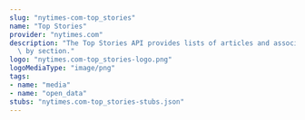 ```yaml
---
slug: "nytimes-com-top_stories"
name: "Top Stories"
provider: "nytimes.com"
description: "The Top Stories API provides lists of articles and associated images\
  \ by section."
logo: "nytimes.com-top_stories-logo.png"
logoMediaType: "image/png"
tags:
- name: "media"
- name: "open_data"
stubs: "nytimes.com-top_stories-stubs.json"
---
```

